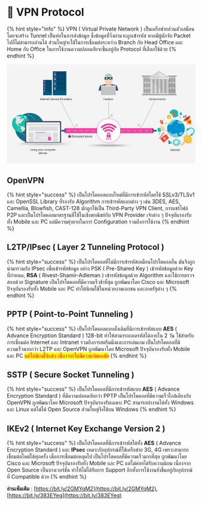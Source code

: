 # 👥 VPN Protocol

{% hint style="info" %}
VPN ( Virtual Private Network ) เป็นเครือข่ายส่วนตัวเสมือน โดยจะสร้าง Tunnel เป็นท่อในการส่งข้อมูล ซึ่งข้อมูลที่วิ่งผ่านจะถูกเข้ารหัส หากมีผู้ดักจับ Packet ไปก็ไม่สามารถอ่านได้ ส่วนใหญ่จะใช้ในการเชื่อมต่อระหว่าง Branch กับ Head Office และ Home กับ Office ในการใช้งานความปลอดภัยจะขึ้นอยู่กับ Protocol ที่เลือกใช้ด้วย
{% endhint %}

![](../../.gitbook/assets/vpn-01.jpg)

## **OpenVPN**

{% hint style="success" %}
เป็นโปรโตคอลแบบใหม่ที่มีการเข้ารหัสโดยใช้ SSLv3/TLSv1 และ OpenSSL Library ที่รองรับ Algorithm การเข้ารหัสแบบต่าง ๆ เช่น 3DES, AES, Camellia, Blowfish, CAST-128 มักถูกใช้เป็น Third-Party VPN Client, การแชร์ไฟล์ P2P และเป็นโปรโตคอลมาตรฐานที่ใช้ในเชิงพาณิชย์กับ VPN Provider เจ้าต่าง ๆ ปัจจุบันรองรับทั้ง Mobile และ PC แต่มีความยุ่งยากในการ Configuration รวมถึงการใช้งาน
{% endhint %}

## **L2TP/IPsec ( Layer 2 Tunneling Protocol )**

{% hint style="success" %}
เป็นโปรโตคอลที่ไม่มีการเข้ารหัสเหมือนโปรโตคอลอื่น มันจึงถูกนำมารวมกับ IPsec เพื่อเข้ารหัสข้อมูล อย่าง PSK ( Pre-Shared Key ) เข้ารหัสข้อมูลด้วย Key ที่กำหนด, **RSA** ( Rivest-Shamir-Adleman ) เข้ารหัสข้อมูลด้วย Algorithm และใช้การตรวจสอบด้วย Signature เป็นโปรโตคอลที่มีความเร็วช้าที่สุด ถูกพัฒนาโดย Cisco และ Microsoft ปัจจุบันรองรับทั้ง Mobile และ PC ทำให้นิยมใช้ในหน่วยงานเอกชน และภาครัฐต่าง ๆ
{% endhint %}

## **PPTP ( Point-to-Point Tunneling )**&#x20;

{% hint style="success" %}
เป็นโปรโตคอลแบบดั้งเดิมที่มีการเข้ารหัสแบบ **AES** ( Advance Encryption Standard ) 128-bit ทำให้สามารถถอดรหัสได้ภายใน 2 วัน ใช้สำหรับการเชื่อมต่อ Internet และ Intranet รวมถึงการสตรีมมิ่งและการเล่มเกม เป็นโปรโตคอลที่มีความเร็วมากกว่า L2TP และ OpenVPN ถูกพัฒนาโดย Microsoft ปัจจุบันรองรับทั้ง Mobile และ PC <mark style="color:red;">แต่ไม่นิยมใช้แล้ว เนื่องจากไม่มีความปลอดภัย</mark>
{% endhint %}

## **SSTP ( Secure Socket Tunneling )**

{% hint style="success" %}
เป็นโปรโตคอลที่มีการเข้ารหัสแบบ **AES** ( Advance Encryption Standard ) ที่มีความปลอดภัยกว่า PPTP เป็นโปรโตคอลที่มีความเร็วใกล้เคียงกับ OpenVPN ถูกพัฒนาโดย Microsoft ปัจจุบันรองรับเฉพาะ PC สามารถทำงานได้ทั้ง Windows และ Linux แต่ไม่ได้ Open Source ส่วนใหญ่จึงใช้บน Windows
{% endhint %}

## **IKEv2 ( Internet Key Exchange Version 2 )**

{% hint style="success" %}
เป็นโปรโตคอลที่มีการเข้ารหัสได้ทั้ง **AES** ( Advance Encryption Standard ) และ **IPsec** เหมาะกับอุปกรณ์ที่ใช้เครือข่าย 3G, 4G เพราะสามารถเชื่อมต่อใหม่ได้ทุกครั้ง เมื่อการเชื่อมต่อหลุดไป เป็นโปรโตคอลที่มีความเร็วมากที่สุด ถูกพัฒนาโดย Cisco และ Microsoft ปัจจุบันรองรับทั้ง Mobile และ PC แต่ไม่ค่อยได้รับความนิยม เนื่องจาก Open Source เป็นบางเวอร์ชั่น ทำให้ไม่ได้รับการ Support อีกทั้งการใช้งานยังขึ้นอยู่กับอุปกรณ์ที่ Compatible ด้วย
{% endhint %}

**อ่านเพิ่มเติม** : [https://bit.ly/2GMYqM2](https://bit.ly/2GMYqM2), [https://bit.ly/383EYeg](https://bit.ly/383EYeg)
